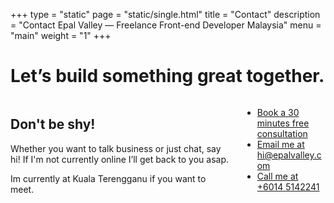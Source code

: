 +++
type = "static"
page = "static/single.html"
title = "Contact"
description = "Contact Epal Valley — Freelance Front-end Developer Malaysia"
menu = "main"
weight = "1"
+++


<!-- Hero content: will be in the middle -->
<div class="hero-body bg-alice">
    <div class="container">
        <h1 class="title">
            Let’s build something great together.
        </h1>
    </div>
</div>
</section>

<section class="contact">
    <div class="container hero-body">
        <div class="columns contacts">
            <div class="column is-half">
                <h1>Don't be shy!</h1>
                <p>Whether you want to talk business or just chat, say hi! If I'm not currently online I’ll get back to you asap.</p>
                <p>Im currently at Kuala Terengganu if you want to meet.</p>
            </div>
            <div class="column is-half">
                <ul>
                    <li>
                        <span class="icon is-medium">
                            <i class="fa fa-calendar-o"></i>
                            </span>
                            <a href="https://calendly.com/epalvalley/30min" target="_blank">Book a 30 minutes free consultation</a>
                    </li>
                    <li>
                        <span class="icon is-medium">
                            <i class="fa fa-envelope"></i>
                            </span>
                            <a href="mailto:hi@epalvalley.com">Email me at hi@epalvalley.com</a>
                    </li>
                    <li>
                        <span class="icon is-medium">
                            <i class="fa fa-phone"></i>
                            </span>
                            <a href="tel:+60145142241">Call me at +6014 5142241</a>
                    </li>
                </ul>
            </div>
        </div>
    </div>
</section>

		